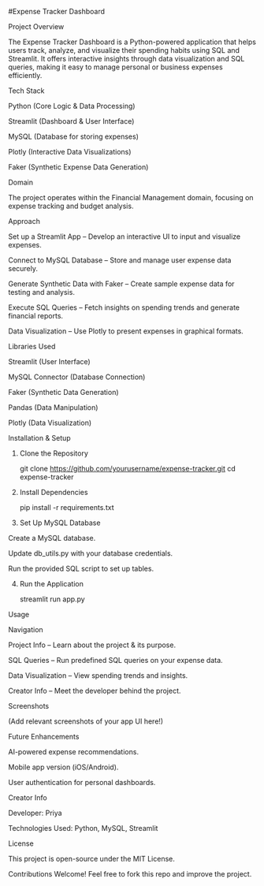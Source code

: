 #Expense Tracker Dashboard

Project Overview

The Expense Tracker Dashboard is a Python-powered application that helps users track, analyze, and visualize their spending habits using SQL and Streamlit. It offers interactive insights through data visualization and SQL queries, making it easy to manage personal or business expenses efficiently.

Tech Stack

Python (Core Logic & Data Processing)

Streamlit (Dashboard & User Interface)

MySQL (Database for storing expenses)

Plotly (Interactive Data Visualizations)

Faker (Synthetic Expense Data Generation)

Domain

The project operates within the Financial Management domain, focusing on expense tracking and budget analysis.

Approach

Set up a Streamlit App – Develop an interactive UI to input and visualize expenses.

Connect to MySQL Database – Store and manage user expense data securely.

Generate Synthetic Data with Faker – Create sample expense data for testing and analysis.

Execute SQL Queries – Fetch insights on spending trends and generate financial reports.

Data Visualization – Use Plotly to present expenses in graphical formats.

Libraries Used

Streamlit (User Interface)

MySQL Connector (Database Connection)

Faker (Synthetic Data Generation)

Pandas (Data Manipulation)

Plotly (Data Visualization)

Installation & Setup

1. Clone the Repository

   git clone https://github.com/yourusername/expense-tracker.git
   cd expense-tracker

2. Install Dependencies

   pip install -r requirements.txt

3. Set Up MySQL Database

Create a MySQL database.

Update db_utils.py with your database credentials.

Run the provided SQL script to set up tables.

4. Run the Application

   streamlit run app.py

Usage

Navigation

Project Info – Learn about the project & its purpose.

SQL Queries – Run predefined SQL queries on your expense data.

Data Visualization – View spending trends and insights.

Creator Info – Meet the developer behind the project.

Screenshots

(Add relevant screenshots of your app UI here!)

Future Enhancements

AI-powered expense recommendations.

Mobile app version (iOS/Android).

User authentication for personal dashboards.

Creator Info

Developer: Priya

Technologies Used: Python, MySQL, Streamlit

License

This project is open-source under the MIT License.

Contributions Welcome! Feel free to fork this repo and improve the project.

